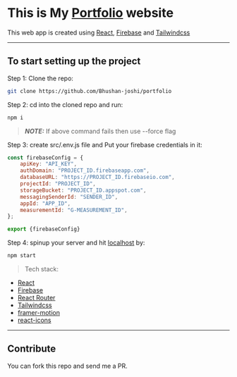 # This is My [Portfolio](https://www.bhushanjoshi.live/) website

This web app is created using [React](https://reactjs.org/), [Firebase](https://firebase.google.com/) and [Tailwindcss](https://tailwindcss.com/) 

---

## To start setting up the project

Step 1: Clone the repo:

```bash 
git clone https://github.com/Bhushan-joshi/portfolio
```

Step 2: cd into the cloned repo and run:

```bash
npm i
```
> **_NOTE:_**  If above command fails then use --force flag

Step 3: create src/.env.js file and  Put your firebase credentials in it:

```javascript
const firebaseConfig = {
    apiKey: "API_KEY",
    authDomain: "PROJECT_ID.firebaseapp.com",
    databaseURL: "https://PROJECT_ID.firebaseio.com",
    projectId: "PROJECT_ID",
    storageBucket: "PROJECT_ID.appspot.com",
    messagingSenderId: "SENDER_ID",
    appId: "APP_ID",
    measurementId: "G-MEASUREMENT_ID",
};

export {firebaseConfig}
```

Step 4: spinup your server and hit [localhost](http://127.0.0.1:3000) by:
```bash
npm start
```
> Tech stack:
   * [React](https://reactjs.org/)
   * [Firebase](https://firebase.google.com/)
   * [React Router](https://reactrouter.com/)
   * [Tailwindcss](https://tailwindcss.com/)
   * [framer-motion](https://www.framer.com/motion/)
   * [react-icons](https://react-icons.github.io/react-icons/)
---

## Contribute

You can fork this repo and send me a PR.